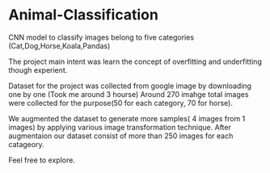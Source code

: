 # Animal-Classification
CNN model to classify images belong to five categories (Cat,Dog,Horse,Koala,Pandas)

The project main intent was learn the concept of overfitting and underfitting though experient.

Dataset for the project was collected from google image by downloading one by one (Took me around 3 hourse)
Around 270 imahge total images were collected for the purpose(50 for each category, 70 for horse).

We augmented the dataset to generate more samples( 4 images from 1 images) by applying various image transformation technique.
After augmentaion our dataset consist of more than 250 images for each catageory.


Feel free to explore.
